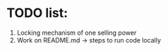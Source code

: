 # TODO list:

1. Locking mechanism of one selling power 
3. Work on README.md -> steps to run code locally
